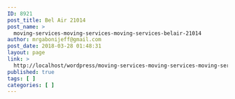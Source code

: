 ```yaml
---
ID: 8921
post_title: Bel Air 21014
post_name: >
  moving-services-moving-services-moving-services-belair-21014
author: mrgabonijeff@gmail.com
post_date: 2018-03-28 01:48:31
layout: page
link: >
  http://localhost/wordpress/moving-services-moving-services-moving-services-belair-21014/
published: true
tags: [ ]
categories: [ ]
---
```

